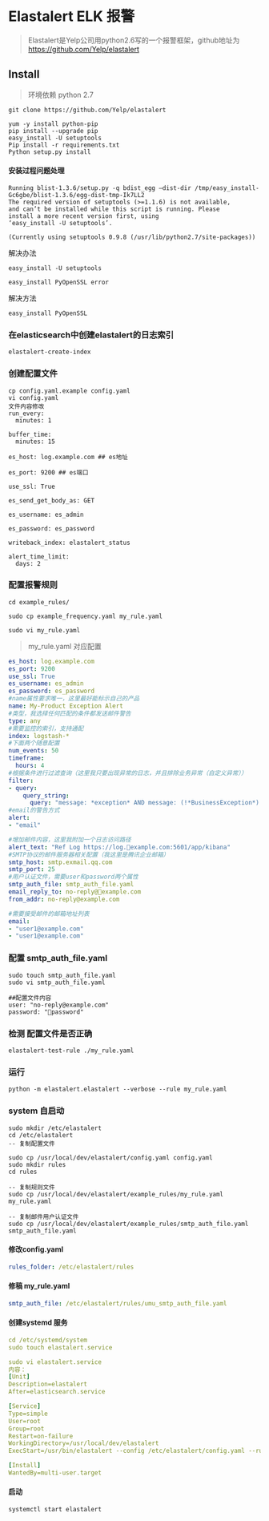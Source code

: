 # Elastalert ELK 报警

> Elastalert是Yelp公司用python2.6写的一个报警框架，github地址为 https://github.com/Yelp/elastalert

## Install

> 环境依赖 python 2.7

```shell
git clone https://github.com/Yelp/elastalert

yum -y install python-pip
pip install --upgrade pip
easy_install -U setuptools
Pip install -r requirements.txt
Python setup.py install
```



#### 安装过程问题处理

```shell
Running blist-1.3.6/setup.py -q bdist_egg –dist-dir /tmp/easy_install-Gc6gbe/blist-1.3.6/egg-dist-tmp-Ik7LL2
The required version of setuptools (>=1.1.6) is not available,
and can’t be installed while this script is running. Please
install a more recent version first, using
‘easy_install -U setuptools’.

(Currently using setuptools 0.9.8 (/usr/lib/python2.7/site-packages))
```

解决办法

```shell
easy_install -U setuptools
```

```shell
easy_install PyOpenSSL error
```

解决方法

```shell
easy_install PyOpenSSL
```

### 在elasticsearch中创建elastalert的日志索引

```
elastalert-create-index
```

### 创建配置文件

```shell
cp config.yaml.example config.yaml
vi config.yaml
文件内容修改
run_every:
  minutes: 1

buffer_time:
  minutes: 15

es_host: log.example.com ## es地址

es_port: 9200 ## es端口

use_ssl: True

es_send_get_body_as: GET

es_username: es_admin

es_password: es_password

writeback_index: elastalert_status

alert_time_limit:
  days: 2
```

### 配置报警规则

```shell
cd example_rules/

sudo cp example_frequency.yaml my_rule.yaml

sudo vi my_rule.yaml
```

> my_rule.yaml 对应配置

```yaml
es_host: log.example.com
es_port: 9200
use_ssl: True
es_username: es_admin
es_password: es_password
#name属性要求唯一，这里最好能标示自己的产品
name: My-Product Exception Alert
#类型，我选择任何匹配的条件都发送邮件警告
type: any
#需要监控的索引，支持通配
index: logstash-*
#下面两个随意配置
num_events: 50
timeframe:
  hours: 4
#根据条件进行过滤查询（这里我只要出现异常的日志，并且排除业务异常（自定义异常））
filter:
- query:
    query_string:
      query: "message: *exception* AND message: (!*BusinessException*) AND message: (!*ServiceException*)"
#email的警告方式
alert:
- "email"

#增加邮件内容，这里我附加一个日志访问路径
alert_text: "Ref Log https://log.example.com:5601/app/kibana"
#SMTP协议的邮件服务器相关配置（我这里是腾讯企业邮箱）
smtp_host: smtp.exmail.qq.com
smtp_port: 25
#用户认证文件，需要user和password两个属性
smtp_auth_file: smtp_auth_file.yaml
email_reply_to: no-reply@example.com
from_addr: no-reply@example.com

#需要接受邮件的邮箱地址列表
email:
- "user1@example.com"
- "user1@example.com"
```

### 配置 smtp_auth_file.yaml

```shell
sudo touch smtp_auth_file.yaml
sudo vi smtp_auth_file.yaml

##配置文件内容
user: "no-reply@example.com"
password: "password"
```

### 检测 配置文件是否正确

```shell
elastalert-test-rule ./my_rule.yaml
```

### 运行

```shell
python -m elastalert.elastalert --verbose --rule my_rule.yaml
```

### system 自启动

```shell
sudo mkdir /etc/elastalert
cd /etc/elastalert
-- 复制配置文件

sudo cp /usr/local/dev/elastalert/config.yaml config.yaml
sudo mkdir rules
cd rules

-- 复制规则文件
sudo cp /usr/local/dev/elastalert/example_rules/my_rule.yaml my_rule.yaml

-- 复制邮件用户认证文件
sudo cp /usr/local/dev/elastalert/example_rules/smtp_auth_file.yaml smtp_auth_file.yaml
```

#### 修改config.yaml

```yml
rules_folder: /etc/elastalert/rules
```

#### 修稿 my_rule.yaml

```yaml
smtp_auth_file: /etc/elastalert/rules/umu_smtp_auth_file.yaml
```

#### 创建systemd 服务

```yml
cd /etc/systemd/system
sudo touch elastalert.service

sudo vi elastalert.service
内容：
[Unit]
Description=elastalert
After=elasticsearch.service

[Service]
Type=simple
User=root
Group=root
Restart=on-failure
WorkingDirectory=/usr/local/dev/elastalert
ExecStart=/usr/bin/elastalert --config /etc/elastalert/config.yaml --rule /etc/elastalert/rules/my_rule.yaml

[Install]
WantedBy=multi-user.target
```

#### 启动

```
systemctl start elastalert
```
